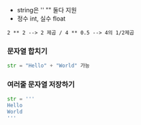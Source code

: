 * string은 '' "" 둘다 지원
* 정수 int, 실수 float
~~~
2 ** 2 --> 2 제곱 / 4 ** 0.5 --> 4의 1/2제곱 
~~~

### 문자열 합치기
~~~python
str = "Hello" + "World" 가능
~~~

### 여러줄 문자열 저장하기
~~~python
str = ''' 
Hello
World
'''
~~~
